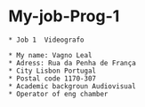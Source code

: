 # My-job-Prog-1

	* Job 1  Videografo
	
	* My name: Vagno Leal
	* Adress: Rua da Penha de França 
	* City Lisbon Portugal
	* Postal code 1170-307
	* Academic backgroun Audiovisual
	* Operator of eng chamber  
